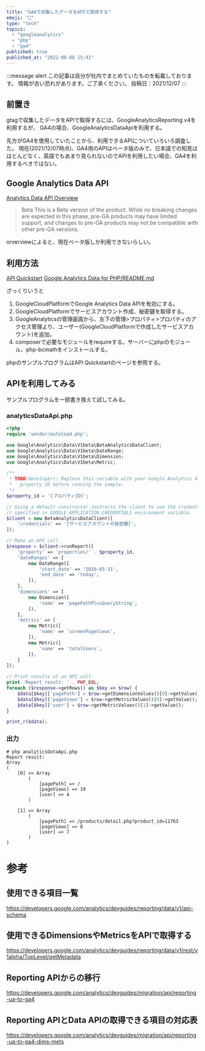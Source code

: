 ```yaml
---
title: "GA4で収集したデータをAPIで取得する"
emoji: "💬"
type: "tech"
topics:
  - "googleanalytics"
  - "php"
  - "ga4"
published: true
published_at: "2022-08-08 15:41"
---
```


:::message alert
この記事は自分が社内でまとめていたものを転載しております。
情報が古い恐れがあります。ご了承ください。
投稿日：2021/12/07
:::

## 前置き

gtagで収集したデータをAPIで取得するには、GoogleAnalyticsReporting v4を利用するが、
GA4の場合、GoogleAnalyticsDataApiを利用する。

先方がGA4を使用していたことから、利用できるAPIについていろいろ調査した。
現在(2021/12/07時点)、GA4用のAPIはベータ版のみで、日本語での知見はほとんどなく、英語でもあまり見られないのでAPIを利用したい場合、GA4を利用するべきではない。

## Google Analytics Data API

[Analytics Data API Overview](https://developers.google.com/analytics/devguides/reporting/data/v1) 

> Beta
> This is a Beta version of the product. While no breaking changes are expected in this phase, pre-GA products may have limited support, and changes to pre-GA products may not be compatible with other pre-GA versions.

orverviewによると、現在ベータ版しか利用できないらしい。

## 利用方法

[API Quickstart](https://developers.google.com/analytics/devguides/reporting/data/v1/quickstart-client-libraries) 
 [Google Analytics Data for PHP/README.md](https://github.com/googleapis/php-analytics-data#google-analytics-data-for-php) 

ざっくりいうと
1. GoogleCloudPlatformでGoogle Analytics Data APIを有効にする。
2. GoogleCloudPlatformでサービスアカウント作成、秘密鍵を取得する。
3. GoogleAnalyticsの管理画面から、左下の管理>プロパティ>プロパティのアクセス管理より、ユーザー(GoogleCloudPlatformで作成したサービスアカウント)を追加。
4. composerで必要なモジュールをrequireする。サーバーにphpのモジュール、php-bcmathをインストールする。

phpのサンプルプログラムはAPI Quickstartのページを参照する。

## APIを利用してみる

サンプルプログラムを一部書き換えて試してみる。

### analyticsDataApi.php

```php
<?php
require 'vendor/autoload.php';

use Google\Analytics\Data\V1beta\BetaAnalyticsDataClient;
use Google\Analytics\Data\V1beta\DateRange;
use Google\Analytics\Data\V1beta\Dimension;
use Google\Analytics\Data\V1beta\Metric;

/**
 * TODO(developer): Replace this variable with your Google Analytics 4
 *   property ID before running the sample.
 */
$property_id = '{プロパティID}';

// Using a default constructor instructs the client to use the credentials
// specified in GOOGLE_APPLICATION_CREDENTIALS environment variable.
$client = new BetaAnalyticsDataClient([
    'credentials' => '{サービスアカウントの秘密鍵}',
]);

// Make an API call.
$response = $client->runReport([
    'property' => 'properties/' . $property_id,
    'dateRanges' => [
        new DateRange([
            'start_date' => '2020-03-31',
            'end_date' => 'today',
        ]),
    ],
    'dimensions' => [
        new Dimension([
            'name' => 'pagePathPlusQueryString',
        ]),
    ],
    'metrics' => [
        new Metric([
            'name' => 'screenPageViews',
        ]),
        new Metric([
            'name' => 'totalUsers',
        ]),
    ]
]);

// Print results of an API call.
print 'Report result: ' . PHP_EOL;
foreach ($response->getRows() as $key => $row) {
    $data[$key]['pagePath'] = $row->getDimensionValues()[0]->getValue();
    $data[$key]['pageViews'] = $row->getMetricValues()[0]->getValue();
    $data[$key]['user'] = $row->getMetricValues()[1]->getValue();
}

print_r($data);
```

### 出力

```
# php analyticsDataApi.php
Report result: 
Array
(
    [0] => Array
        (
            [pagePath] => /
            [pageViews] => 19
            [user] => 4
        )

    [1] => Array
        (
            [pagePath] => /products/detail.php?product_id=11763
            [pageViews] => 8
            [user] => 7
        )
)
```

# 参考

## 使用できる項目一覧

https://developers.google.com/analytics/devguides/reporting/data/v1/api-schema

## 使用できるDimensionsやMetricsをAPIで取得する

https://developers.google.com/analytics/devguides/reporting/data/v1/rest/v1alpha/TopLevel/getMetadata

## Reporting APIからの移行

https://developers.google.com/analytics/devguides/migration/api/reporting-ua-to-ga4

## Reporting APIとData APIの取得できる項目の対応表

https://developers.google.com/analytics/devguides/migration/api/reporting-ua-to-ga4-dims-mets
